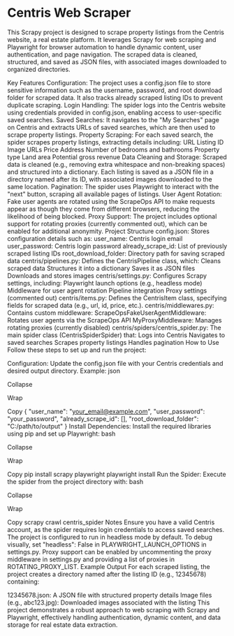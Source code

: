 # Centris Web Scraper
This Scrapy project is designed to scrape property listings from the Centris website, a real estate platform. It leverages Scrapy for web scraping and Playwright for browser automation to handle dynamic content, user authentication, and page navigation. The scraped data is cleaned, structured, and saved as JSON files, with associated images downloaded to organized directories.

Key Features
Configuration:
The project uses a config.json file to store sensitive information such as the username, password, and root download folder for scraped data. It also tracks already scraped listing IDs to prevent duplicate scraping.
Login Handling:
The spider logs into the Centris website using credentials provided in config.json, enabling access to user-specific saved searches.
Saved Searches:
It navigates to the "My Searches" page on Centris and extracts URLs of saved searches, which are then used to scrape property listings.
Property Scraping:
For each saved search, the spider scrapes property listings, extracting details including:
URL
Listing ID
Image URLs
Price
Address
Number of bedrooms and bathrooms
Property type
Land area
Potential gross revenue
Data Cleaning and Storage:
Scraped data is cleaned (e.g., removing extra whitespace and non-breaking spaces) and structured into a dictionary. Each listing is saved as a JSON file in a directory named after its ID, with associated images downloaded to the same location.
Pagination:
The spider uses Playwright to interact with the "next" button, scraping all available pages of listings.
User Agent Rotation:
Fake user agents are rotated using the ScrapeOps API to make requests appear as though they come from different browsers, reducing the likelihood of being blocked.
Proxy Support:
The project includes optional support for rotating proxies (currently commented out), which can be enabled for additional anonymity.
Project Structure
config.json:
Stores configuration details such as:
user_name: Centris login email
user_password: Centris login password
already_scrape_id: List of previously scraped listing IDs
root_download_folder: Directory path for saving scraped data
centris/pipelines.py:
Defines the CentrisPipeline class, which:
Cleans scraped data
Structures it into a dictionary
Saves it as JSON files
Downloads and stores images
centris/settings.py:
Configures Scrapy settings, including:
Playwright launch options (e.g., headless mode)
Middleware for user agent rotation
Pipeline integration
Proxy settings (commented out)
centris/items.py:
Defines the CentrisItem class, specifying fields for scraped data (e.g., url, id, price, etc.).
centris/middlewares.py:
Contains custom middleware:
ScrapeOpsFakeUserAgentMiddleware: Rotates user agents via the ScrapeOps API
MyProxyMiddleware: Manages rotating proxies (currently disabled)
centris/spiders/centris_spider.py:
The main spider class (CentrisSpiderSpider) that:
Logs into Centris
Navigates to saved searches
Scrapes property listings
Handles pagination
How to Use
Follow these steps to set up and run the project:

Configuration:
Update the config.json file with your Centris credentials and desired output directory. Example:
json

Collapse

Wrap

Copy
{
    "user_name": "your_email@example.com",
    "user_password": "your_password",
    "already_scrape_id": [],
    "root_download_folder": "C:/path/to/output"
}
Install Dependencies:
Install the required libraries using pip and set up Playwright:
bash

Collapse

Wrap

Copy
pip install scrapy playwright
playwright install
Run the Spider:
Execute the spider from the project directory with:
bash

Collapse

Wrap

Copy
scrapy crawl centris_spider
Notes
Ensure you have a valid Centris account, as the spider requires login credentials to access saved searches.
The project is configured to run in headless mode by default. To debug visually, set "headless": False in PLAYWRIGHT_LAUNCH_OPTIONS in settings.py.
Proxy support can be enabled by uncommenting the proxy middleware in settings.py and providing a list of proxies in ROTATING_PROXY_LIST.
Example Output
For each scraped listing, the project creates a directory named after the listing ID (e.g., 12345678) containing:

12345678.json: A JSON file with structured property details
Image files (e.g., abc123.jpg): Downloaded images associated with the listing
This project demonstrates a robust approach to web scraping with Scrapy and Playwright, effectively handling authentication, dynamic content, and data storage for real estate data extraction.
